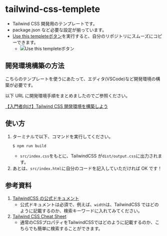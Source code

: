 # tailwind-css-templete

- Tailwind CSS 開発用のテンプレートです。
- package.json など必要な設定が揃っています。
- [Use this templeteボタン](https://github.com/YukiFujisawa/tailwind-css-templete/generate)を実行すると、自分のリポジトリにスムーズにコピーできます。
   - ![Use this templeteボタン](https://res.cloudinary.com/wywy-llc/image/upload/v1659475264/%E3%82%B9%E3%82%AF%E3%83%AA%E3%83%BC%E3%83%B3%E3%82%B7%E3%83%A7%E3%83%83%E3%83%88_2022-08-02_9.43.44_ksfami.png)

## 開発環境構築の方法

こちらのテンプレートを使うにあたって、エディタ(VSCode)など開発環境の構築が必要です。

以下 URL に開発環境手順をまとめましたのでご参照ください。

[【入門者向け】Tailwind CSS 開発環境を構築しよう](https://wywy.jp/blogs/tailwind-css-build-devenv)

## 使い方

1. ターミナルで以下、コマンドを実行してください。
   ```
   $ npm run build
   ```
   - `src/index.css`をもとに、TailwindCSS が`dist/output.css`に出力されます。
2. あとは、`src/index.html`に自分のコードを記入していただければ OK です！

## 参考資料

1. [TailwindCSS の公式ドキュメント](https://tailwindcss.jp/docs/container)
   - 公式ドキュメントは必須で、例えば、`width`は、TailwindCSS ではどのように記載するのか、検索キーワードに入れてみてください。
2. [Tailwind CSS Cheat Sheet](https://tailwindcomponents.com/cheatsheet/)
   - 通常のCSSプロパティをTailwindCSSではどのように記載するのか、こちらでも簡単に検索することができます。




